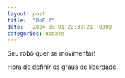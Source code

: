 ```yaml
---
layout: post
title:  "DoF!?"
date:   2024-03-01 22:39:21 -0300
categories: update
---
```

Seu robô quer se movimentar!

Hora de definir os graus de liberdade.